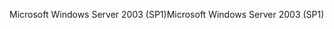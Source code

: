 <span data-ttu-id="9edba-101">Microsoft Windows Server 2003 (SP1)</span><span class="sxs-lookup"><span data-stu-id="9edba-101">Microsoft Windows Server 2003 (SP1)</span></span>